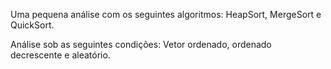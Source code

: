 Uma pequena análise com os seguintes algoritmos: HeapSort, MergeSort e QuickSort. 

Análise sob as seguintes condições: Vetor ordenado, ordenado decrescente e aleatório.
